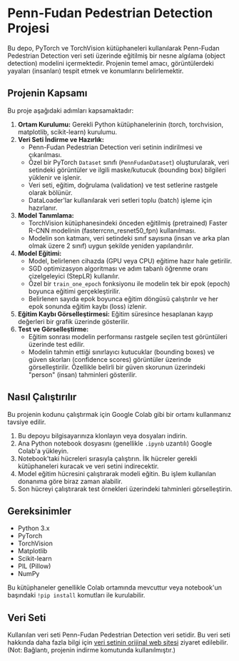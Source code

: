 # Penn-Fudan Pedestrian Detection Projesi

Bu depo, PyTorch ve TorchVision kütüphaneleri kullanılarak Penn-Fudan Pedestrian Detection veri seti üzerinde eğitilmiş bir nesne algılama (object detection) modelini içermektedir. Projenin temel amacı, görüntülerdeki yayaları (insanları) tespit etmek ve konumlarını belirlemektir.

## Projenin Kapsamı

Bu proje aşağıdaki adımları kapsamaktadır:

1.  **Ortam Kurulumu:** Gerekli Python kütüphanelerinin (torch, torchvision, matplotlib, scikit-learn) kurulumu.
2.  **Veri Seti İndirme ve Hazırlık:**
    *   Penn-Fudan Pedestrian Detection veri setinin indirilmesi ve çıkarılması.
    *   Özel bir PyTorch `Dataset` sınıfı (`PennFudanDataset`) oluşturularak, veri setindeki görüntüler ve ilgili maske/kutucuk (bounding box) bilgileri yüklenir ve işlenir.
    *   Veri seti, eğitim, doğrulama (validation) ve test setlerine rastgele olarak bölünür.
    *   DataLoader'lar kullanılarak veri setleri toplu (batch) işleme için hazırlanır.
3.  **Model Tanımlama:**
    *   TorchVision kütüphanesindeki önceden eğitilmiş (pretrained) Faster R-CNN modelinin (fasterrcnn\_resnet50\_fpn) kullanılması.
    *   Modelin son katmanı, veri setindeki sınıf sayısına (insan ve arka plan olmak üzere 2 sınıf) uygun şekilde yeniden yapılandırılır.
4.  **Model Eğitimi:**
    *   Model, belirlenen cihazda (GPU veya CPU) eğitime hazır hale getirilir.
    *   SGD optimizasyon algoritması ve adım tabanlı öğrenme oranı çizelgeleyici (StepLR) kullanılır.
    *   Özel bir `train_one_epoch` fonksiyonu ile modelin tek bir epok (epoch) boyunca eğitimi gerçekleştirilir.
    *   Belirlenen sayıda epok boyunca eğitim döngüsü çalıştırılır ve her epok sonunda eğitim kaybı (loss) izlenir.
5.  **Eğitim Kaybı Görselleştirmesi:** Eğitim süresince hesaplanan kayıp değerleri bir grafik üzerinde gösterilir.
6.  **Test ve Görselleştirme:**
    *   Eğitim sonrası modelin performansı rastgele seçilen test görüntüleri üzerinde test edilir.
    *   Modelin tahmin ettiği sınırlayıcı kutucuklar (bounding boxes) ve güven skorları (confidence scores) görüntüler üzerinde görselleştirilir. Özellikle belirli bir güven skorunun üzerindeki "person" (insan) tahminleri gösterilir.

## Nasıl Çalıştırılır

Bu projenin kodunu çalıştırmak için Google Colab gibi bir ortamı kullanmanız tavsiye edilir.

1.  Bu depoyu bilgisayarınıza klonlayın veya dosyaları indirin.
2.  Ana Python notebook dosyasını (genellikle `.ipynb` uzantılı) Google Colab'a yükleyin.
3.  Notebook'taki hücreleri sırasıyla çalıştırın. İlk hücreler gerekli kütüphaneleri kuracak ve veri setini indirecektir.
4.  Model eğitim hücresini çalıştırarak modeli eğitin. Bu işlem kullanılan donanıma göre biraz zaman alabilir.
5.  Son hücreyi çalıştırarak test örnekleri üzerindeki tahminleri görselleştirin.

## Gereksinimler

*   Python 3.x
*   PyTorch
*   TorchVision
*   Matplotlib
*   Scikit-learn
*   PIL (Pillow)
*   NumPy

Bu kütüphaneler genellikle Colab ortamında mevcuttur veya notebook'un başındaki `!pip install` komutları ile kurulabilir.

## Veri Seti

Kullanılan veri seti Penn-Fudan Pedestrian Detection veri setidir. Bu veri seti hakkında daha fazla bilgi için [veri setinin orijinal web sitesi](https://www.cis.upenn.edu/~jshi/ped_html/) ziyaret edilebilir. (Not: Bağlantı, projenin indirme komutunda kullanılmıştır.)

